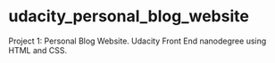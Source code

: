 # udacity_personal_blog_website
Project 1: Personal Blog Website. Udacity Front End nanodegree using HTML and CSS.
